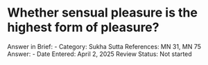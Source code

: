 # Whether sensual pleasure is the highest form of pleasure?

Answer in Brief: -
 Category: Sukha
Sutta References: MN 31, MN 75
Answer: -
Date Entered: April 2, 2025
Review Status: Not started